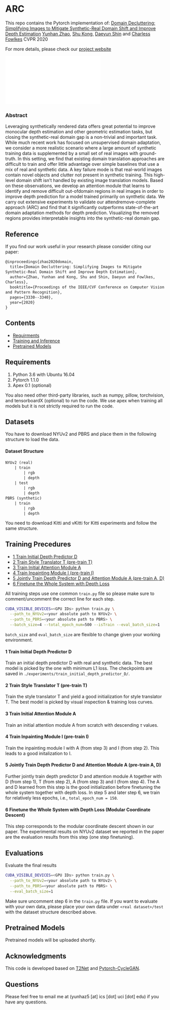 # ARC
This repo contains the Pytorch implementation of:
[Domain Decluttering: Simplifying Images to Mitigate Synthetic-Real Domain Shift and Improve Depth Estimation](http://openaccess.thecvf.com/content_CVPR_2020/html/Zhao_Domain_Decluttering_Simplifying_Images_to_Mitigate_Synthetic-Real_Domain_Shift_and_CVPR_2020_paper.html)
[Yunhan Zhao](https://www.ics.uci.edu/~yunhaz5/), [Shu Kong](http://www.cs.cmu.edu/~shuk/), [Daeyun Shin](https://research.dshin.org/) and [Charless Fowlkes](https://www.ics.uci.edu/~fowlkes/)
CVPR 2020

For more details, please check our [project website](https://www.ics.uci.edu/~yunhaz5/cvpr2020/domain_decluttering.html)

![Figure](figures/demo.pdf)

### Abstract
Leveraging synthetically rendered data offers great potential to improve monocular depth estimation and other geometric estimation tasks, but closing the synthetic-real domain gap is a non-trivial and important task. While much recent work has focused on unsupervised domain adaptation, we consider a more realistic scenario where a large amount of synthetic training data is supplemented by a small set of real images with ground-truth. In this setting, we find that existing domain translation approaches are difficult to train and offer little advantage over simple baselines that use a mix of real and synthetic data. A key failure mode is that real-world images contain novel objects and clutter not present in synthetic training. This high-level domain shift isn’t handled by existing image translation models.
Based on these observations, we develop an attention module that learns to identify and remove difficult out-ofdomain regions in real images in order to improve depth prediction for a model trained primarily on synthetic data. We carry out extensive experiments to validate our attendremove-complete approach (ARC) and find that it significantly outperforms state-of-the-art domain adaptation methods for depth prediction. Visualizing the removed regions provides interpretable insights into the synthetic-real domain gap.

## Reference
If you find our work useful in your research please consider citing our paper:
```
@inproceedings{zhao2020domain,
  title={Domain Decluttering: Simplifying Images to Mitigate Synthetic-Real Domain Shift and Improve Depth Estimation},
  author={Zhao, Yunhan and Kong, Shu and Shin, Daeyun and Fowlkes, Charless},
  booktitle={Proceedings of the IEEE/CVF Conference on Computer Vision and Pattern Recognition},
  pages={3330--3340},
  year={2020}
}
```

## Contents

- [Requirments](#requirements)
- [Training and Inference](#training-and-inference)
- [Pretrained Models](#pretrained-models)


## Requirements
1. Python 3.6 with Ubuntu 16.04
2. Pytorch 1.1.0
3. Apex 0.1 (optional)

You also need other third-party libraries, such as numpy, pillow, torchvision, and tensorboardX (optional) to run the code. We use apex when training all models but it is not strictly required to run the code. 

## Datasets
You have to download NYUv2 and PBRS and place them in the following structure to load the data.
####  Dataset Structure
```
NYUv2 (real)
    | train
        | rgb
        | depth
    | test
        | rgb
        | depth
PBRS (synthetic)
    | train
        | rgb
        | depth      
```
You need to download Kitti and vKitti for Kitti experiments and follow the same structure. 
## Training Precedures
- [1 Train Initial Depth Predictor D](#1-Train-Initial-Depth-Predictor-D)
- [2 Train Style Translator T (pre-train T)](#2-Train-Style-Translator-T)
- [3 Train Initial Attention Module A](#3-generate-predictions)
- [4 Train Inpainting Module I (pre-train I)](#4-convert-predictions-to-pseudo-lidar-and-planes)
- [5 Jointly Train Depth Predictor D and Attention Module A (pre-train A, D)](#5-sparsify-pseudo-lidar)
- [6 Finetune the Whole System with Depth Loss](#6-graph-based-depth-correction)

All training steps use one common `train.py` file so please make sure to comment/uncomment the correct line for each step. 
```bash
CUDA_VISIBLE_DEVICES=<GPU IDs> python train.py \
  --path_to_NYUv2=<your absolute path to NYUv2> \
  --path_to_PBRS=<your absolute path to PBRS> \
  --batch_size=4 --total_epoch_num=500 --isTrain --eval_batch_size=1
```
`batch_size` and `eval_batch_size` are flexible to change given your working environment.
#### 1 Train Initial Depth Predictor D
Train an initial depth predictor D with real and synthetic data. The best model is picked by the one with minimum L1 loss. The checkpoints are saved in `./experiments/train_initial_depth_predictor_D/`.
#### 2 Train Style Translator T (pre-train T)
Train the style translator T and yield a good initialization for style translator T. The best model is picked by visual inspection & training loss curves. 
#### 3 Train Initial Attention Module A 
Train an initial attention module A from scratch with descending $\tau$ values.
#### 4 Train Inpainting Module I (pre-train I)
Train the inpainting module I with A (from step 3) and I (from step 2). This leads to a good initalization to I.
#### 5 Jointly Train Depth Predictor D and Attention Module A (pre-train A, D)
Further jointly train depth predictor D and attention module A together with D (from step 1), T (from step 2), A (from step 3) and I (from step 4). The A and D learned from this step is the good initialization before finetuning the whole system together with depth loss. In step 5 and later step 6, we train for relatively less epochs, i.e.,  `total_epoch_num = 150`. 
#### 6 Finetune the Whole System with Depth Loss (Modular Coordinate Descent)
This step corresponds to the modular coordinate descent shown in our paper. The experimental results on NYUv2 dataset we reported in the paper are the evaluation results from this step (one step finetuning).

## Evaluations
Evaluate the final results
```bash
CUDA_VISIBLE_DEVICES=<GPU IDs> python train.py \
  --path_to_NYUv2=<your absolute path to NYUv2> \
  --path_to_PBRS=<your absolute path to PBRS> \
  --eval_batch_size=1
``` 
Make sure uncomment step 6 in the `train.py` file. If you want to evaluate with your own data, please place your own data under `<real dataset>/test` with the dataset structure described above.

## Pretrained Models
Pretrained models will be uploaded shortly.

## Acknowledgments
This code is developed based on [T2Net](https://github.com/lyndonzheng/Synthetic2Realistic) and [Pytorch-CycleGAN](https://github.com/junyanz/pytorch-CycleGAN-and-pix2pix).

## Questions
Please feel free to email me at (yunhaz5 [at] ics [dot] uci [dot] edu) if you have any questions.